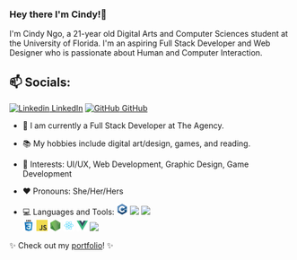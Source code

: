 
### Hey there I'm Cindy!👋
I'm Cindy Ngo, a 21-year old Digital Arts and Computer Sciences student at the University of Florida. I'm an aspiring Full Stack Developer and Web Designer who is passionate about Human and Computer Interaction.<br>
## 📫 Socials: 
[![Linkedin](https://i.stack.imgur.com/gVE0j.png) LinkedIn](https://www.linkedin.com/in/cindy-ngo-9546bb19b/) [![GitHub](https://i.stack.imgur.com/tskMh.png) GitHub](https://github.com/cindyngo44)

- 🌱 I am currently a Full Stack Developer at The Agency.
- :books: My hobbies include digital art/design, games, and reading.
- :pushpin: Interests: UI/UX, Web Development, Graphic Design, Game Development
- :heart: Pronouns: She/Her/Hers

- 💻 Languages and Tools: 
    <code><img height="20" src="https://raw.githubusercontent.com/github/explore/80688e429a7d4ef2fca1e82350fe8e3517d3494d/topics/cpp/cpp.png"></code>
    <code><img height="20" src="https://raw.githubusercontent.com/jmnote/z-icons/master/svg/java.svg"></code>
    <code><img height="20" src="https://cdn.jsdelivr.net/gh/devicons/devicon/icons/html5/html5-plain-wordmark.svg"></code>   
    <code><img height="20" src="https://raw.githubusercontent.com/github/explore/80688e429a7d4ef2fca1e82350fe8e3517d3494d/topics/css/css.png"></code>
    <code><img height="20" src="https://raw.githubusercontent.com/github/explore/80688e429a7d4ef2fca1e82350fe8e3517d3494d/topics/javascript/javascript.png"></code>
    <code><img height="20" src="https://raw.githubusercontent.com/github/explore/80688e429a7d4ef2fca1e82350fe8e3517d3494d/topics/nodejs/nodejs.png"></code>
    <code><img height="20" src="https://raw.githubusercontent.com/github/explore/80688e429a7d4ef2fca1e82350fe8e3517d3494d/topics/react/react.png"></code>
    <code><img height="20" src="https://raw.githubusercontent.com/github/explore/80688e429a7d4ef2fca1e82350fe8e3517d3494d/topics/vue/vue.png"></code>
    <code><img height="20" src="https://cdn.svgporn.com/logos/visual-studio-code.svg"></code>

✨ Check out my [portfolio](https://ngo-cindy4.wixsite.com/portfolio)! ✨
